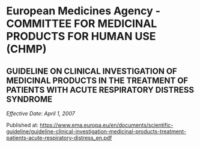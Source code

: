 # European Medicines Agency - COMMITTEE FOR MEDICINAL PRODUCTS FOR HUMAN USE (CHMP) 

## GUIDELINE ON CLINICAL INVESTIGATION OF MEDICINAL PRODUCTS IN THE TREATMENT OF PATIENTS WITH ACUTE RESPIRATORY DISTRESS SYNDROME 

*Effective Date: April 1, 2007*

Published at: https://www.ema.europa.eu/en/documents/scientific-guideline/guideline-clinical-investigation-medicinal-products-treatment-patients-acute-respiratory-distress_en.pdf